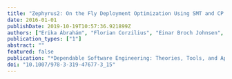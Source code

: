 ```yaml
---
title: "Zephyrus2: On the Fly Deployment Optimization Using SMT and CP Technologies"
date: 2016-01-01
publishDate: 2019-10-19T10:57:36.921899Z
authors: ["Erika Ábrahám", "Florian Corzilius", "Einar Broch Johnsen", "Gereon Kremer", "Jacopo Mauro"]
publication_types: ["1"]
abstract: ""
featured: false
publication: "*Dependable Software Engineering: Theories, Tools, and Applications - Second International Symposium, SETTA 2016, Beijing, China, November 9-11, 2016, Proceedings*"
doi: "10.1007/978-3-319-47677-3_15"
---
```


